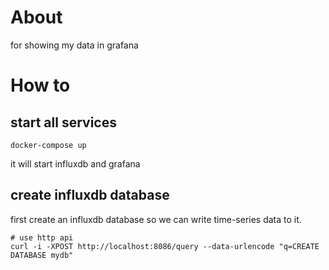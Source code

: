 # About
for showing my data in grafana

# How to

## start all services

```
docker-compose up
```

it will start influxdb and grafana

## create influxdb database

first create an influxdb database so we can write time-series data to it.

```
# use http api
curl -i -XPOST http://localhost:8086/query --data-urlencode "q=CREATE DATABASE mydb"
```

